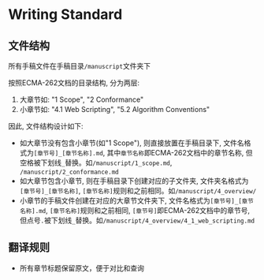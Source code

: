 # Writing Standard

## 文件结构
所有手稿文件在手稿目录`/manuscript`文件夹下

按照ECMA-262文档的目录结构, 分为两层:  

1. 大章节如: "1 Scope", "2 Conformance"
2. 小章节如: "4.1 Web Scripting", "5.2 Algorithm Conventions"

因此, 文件结构设计如下:

- 如大章节没有包含小章节(如"1 Scope"), 则直接放置在手稿目录下, 文件名格式为`[章节号]_[章节名称].md`, 其中`章节名称`即ECMA-262文档中的章节名称, 但空格被下划线`_`替换。如`/manuscript/1_scope.md`, `/manuscript/2_conformance.md`
- 如大章节包含小章节, 则在手稿目录下创建对应的子文件夹, 文件夹名格式为`[章节号]_[章节名称]`, `[章节名称]`规则和之前相同。如`/manuscript/4_overview/`
- 小章节的手稿文件创建在对应的大章节文件夹下, 文件名格式为`[章节号]_[章节名称].md`, `[章节名称]`规则和之前相同, `[章节号]`即ECMA-262文档中的章节号, 但点号`.`被下划线`_`替换。如`/manuscript/4_overview/4_1_web_scripting.md`

## 翻译规则

* 所有章节标题保留原文，便于对比和查询